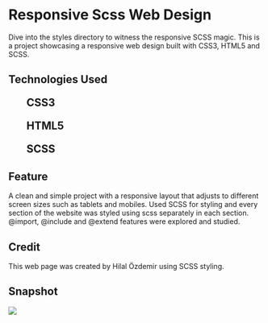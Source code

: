 
<h1> Responsive Scss Web Design </h1>

Dive into the styles directory to witness the responsive SCSS magic. This is a project showcasing a responsive web design built with CSS3, HTML5 and SCSS.

<h2> Technologies Used <br>

<ul> CSS3</ul>

<ul> HTML5</ul>

<ul> SCSS</ul>

</h2>

<h2> Feature </h2>

A clean and simple project with a responsive layout that adjusts to different screen sizes such as tablets and mobiles. Used SCSS for styling and every section of the website was styled using scss separately in each section. @import, @include and @extend features were explored and studied. 

<h2> Credit </h2>

This web page was created by Hilal Özdemir using SCSS styling. 

<h2> Snapshot </h2>

![](snapshot.gif)

